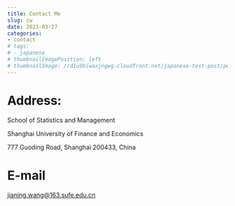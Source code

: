 ```yaml
---
title: Contact Me
slug: cw
date: 2023-03-27
categories:
- contact
# tags:
# - japanese
# thumbnailImagePosition: left
# thumbnailImage: //d1u9biwaxjngwg.cloudfront.net/japanese-test-post/peak-140.jpg
---
```



# Address:

School of Statistics and Management

Shanghai University of Finance and Economics   

777 Guoding Road, Shanghai 200433, China

# E-mail

jianing.wang@163.sufe.edu.cn

